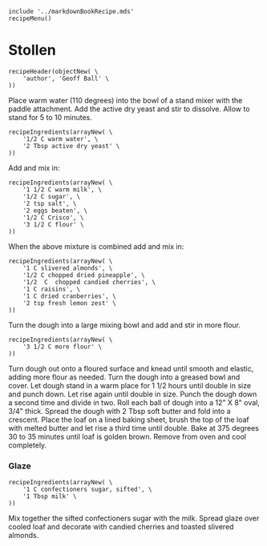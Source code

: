 ~~~ markdown-script
include '../markdownBookRecipe.mds'
recipeMenu()
~~~

# Stollen

~~~ markdown-script
recipeHeader(objectNew( \
    'author', 'Geoff Ball' \
))
~~~

Place warm water (110 degrees) into the bowl of a stand mixer with the paddle attachment. Add the
active dry yeast and stir to dissolve. Allow to stand for 5 to 10 minutes.

~~~ markdown-script
recipeIngredients(arrayNew( \
    '1/2 C warm water', \
    '2 Tbsp active dry yeast' \
))
~~~

Add and mix in:

~~~ markdown-script
recipeIngredients(arrayNew( \
    '1 1/2 C warm milk', \
    '1/2 C sugar', \
    '2 tsp salt', \
    '2 eggs beaten', \
    '1/2 C Crisco', \
    '3 1/2 C flour' \
))
~~~

When the above mixture is combined add and mix in:

~~~ markdown-script
recipeIngredients(arrayNew( \
    '1 C slivered almonds', \
    '1/2 C chopped dried pineapple', \
    '1/2  C  chopped candied cherries', \
    '1 C raisins', \
    '1 C dried cranberries', \
    '2 tsp fresh lemon zest' \
))
~~~

Turn the dough into a large mixing bowl and add and stir in more flour.

~~~ markdown-script
recipeIngredients(arrayNew( \
    '3 1/2 C more flour' \
))
~~~

Turn dough out onto a floured surface and knead until smooth and elastic, adding more flour as
needed. Turn the dough into a greased bowl and cover. Let dough stand in a warm place for 1 1/2
hours until double in size and punch down. Let rise again until double in size. Punch the dough down
a second time and divide in two. Roll each ball of dough into a 12" X 8" oval, 3/4" thick. Spread
the dough with 2 Tbsp soft butter and fold into a crescent. Place the loaf on a lined baking sheet,
brush the top of the loaf with melted butter and let rise a third time until double. Bake at 375
degrees 30 to 35 minutes until loaf is golden brown. Remove from oven and cool completely.


### Glaze

~~~ markdown-script
recipeIngredients(arrayNew( \
    '1 C confectioners sugar, sifted', \
    '1 Tbsp milk' \
))
~~~

Mix together the sifted confectioners sugar with the milk. Spread glaze over cooled loaf and
decorate with candied cherries and toasted slivered almonds.
